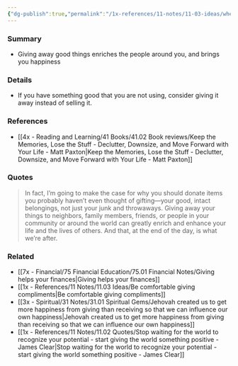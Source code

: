 ```yaml
---
{"dg-publish":true,"permalink":"/1x-references/11-notes/11-03-ideas/when-you-give-away-stuff-give-away-good-things-not-just-junk/","title":"When you give away stuff, give away good things not just junk","created":"2024-09-17T19:38:41.295+03:00","updated":"2024-09-17T22:43:33.285+03:00"}
---
```



### Summary
- Giving away good things enriches the people around you, and brings you happiness

### Details
- If you have something good that you are not using, consider giving it away instead of selling it.

### References
- [[4x - Reading and Learning/41 Books/41.02 Book reviews/Keep the Memories, Lose the Stuff - Declutter, Downsize, and Move Forward with Your Life - Matt Paxton\|Keep the Memories, Lose the Stuff - Declutter, Downsize, and Move Forward with Your Life - Matt Paxton]]

### Quotes
> In fact, I’m going to make the case for why you should donate items you probably haven’t even thought of gifting—your good, intact belongings, not just your junk and throwaways. Giving away your things to neighbors, family members, friends, or people in your community or around the world can greatly enrich and enhance your life and the lives of others. And that, at the end of the day, is what we’re after.

### Related
- [[7x - Financial/75 Financial Education/75.01 Financial Notes/Giving helps your finances\|Giving helps your finances]]
- [[1x - References/11 Notes/11.03 Ideas/Be comfortable giving compliments\|Be comfortable giving compliments]]
- [[3x - Spiritual/31 Notes/31.01 Spiritual Gems/Jehovah created us to get more happiness from giving than receiving so that we can influence our own happiness\|Jehovah created us to get more happiness from giving than receiving so that we can influence our own happiness]]
- [[1x - References/11 Notes/11.02 Quotes/Stop waiting for the world to recognize your potential - start giving the world something positive - James Clear\|Stop waiting for the world to recognize your potential - start giving the world something positive - James Clear]]